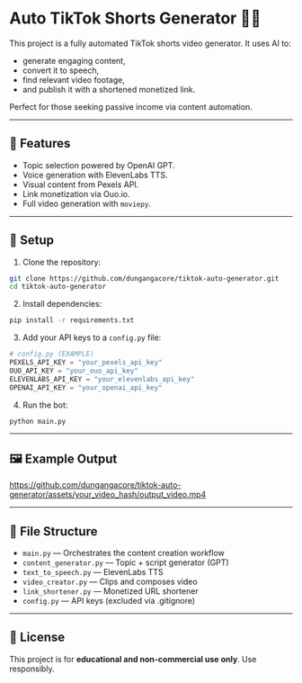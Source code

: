 # Auto TikTok Shorts Generator 🎥🤖

This project is a fully automated TikTok shorts video generator. It uses AI to:
- generate engaging content,
- convert it to speech,
- find relevant video footage,
- and publish it with a shortened monetized link.

Perfect for those seeking passive income via content automation.

---

## 🧠 Features

- Topic selection powered by OpenAI GPT.
- Voice generation with ElevenLabs TTS.
- Visual content from Pexels API.
- Link monetization via Ouo.io.
- Full video generation with `moviepy`.

---

## 🚀 Setup

1. Clone the repository:
```bash
git clone https://github.com/dungangacore/tiktok-auto-generator.git
cd tiktok-auto-generator
```

2. Install dependencies:
```bash
pip install -r requirements.txt
```

3. Add your API keys to a `config.py` file:
```python
# config.py (EXAMPLE)
PEXELS_API_KEY = "your_pexels_api_key"
OUO_API_KEY = "your_ouo_api_key"
ELEVENLABS_API_KEY = "your_elevenlabs_api_key"
OPENAI_API_KEY = "your_openai_api_key"
```

4. Run the bot:
```bash
python main.py
```

---

## 🖼️ Example Output

https://github.com/dungangacore/tiktok-auto-generator/assets/your_video_hash/output_video.mp4

---

## 📁 File Structure

- `main.py` — Orchestrates the content creation workflow
- `content_generator.py` — Topic + script generator (GPT)
- `text_to_speech.py` — ElevenLabs TTS
- `video_creator.py` — Clips and composes video
- `link_shortener.py` — Monetized URL shortener
- `config.py` — API keys (excluded via .gitignore)

---

## 📄 License

This project is for **educational and non-commercial use only**. Use responsibly.

